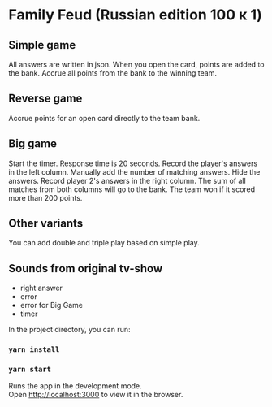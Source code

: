 # Family Feud (Russian edition 100 к 1)

## Simple game
All answers are written in json. When you open the card, points are added to the bank. Accrue all points from the bank to the winning team.

## Reverse game
Accrue points for an open card directly to the team bank.

## Big game
Start the timer. Response time is 20 seconds. Record the player's answers in the left column. Manually add the number of matching answers.
Hide the answers. Record player 2's answers in the right column.
The sum of all matches from both columns will go to the bank.
The team won if it scored more than 200 points.

## Other variants
You can add double and triple play based on simple play.

## Sounds from original tv-show
- right answer
- error
- error for Big Game
- timer


In the project directory, you can run:

### `yarn install`
### `yarn start`

Runs the app in the development mode.\
Open [http://localhost:3000](http://localhost:3000) to view it in the browser.
